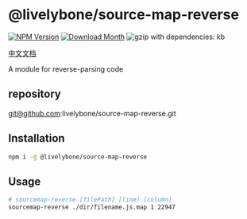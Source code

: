 # @livelybone/source-map-reverse
[![NPM Version](http://img.shields.io/npm/v/@livelybone/source-map-reverse.svg?style=flat-square)](https://www.npmjs.com/package/@livelybone/source-map-reverse)
[![Download Month](http://img.shields.io/npm/dm/@livelybone/source-map-reverse.svg?style=flat-square)](https://www.npmjs.com/package/@livelybone/source-map-reverse)
![gzip with dependencies: kb](https://img.shields.io/badge/gzip--with--dependencies-kb-brightgreen.svg "gzip with dependencies: kb")

[中文文档](./README-CN.md)

A module for reverse-parsing code

## repository
git@github.com:livelybone/source-map-reverse.git

## Installation
```bash
npm i -g @livelybone/source-map-reverse
```

## Usage
```bash
# sourcemap-reverse [filePath] [line] [column]
sourcemap-reverse ./dir/filename.js.map 1 22947
```
